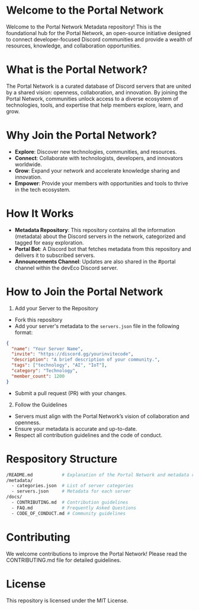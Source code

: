 # Welcome to the Portal Network

Welcome to the Portal Network Metadata repository! This is the foundational hub for the Portal Network, an open-source initiative designed to connect developer-focused Discord communities and provide a wealth of resources, knowledge, and collaboration opportunities.

# What is the Portal Network?

The Portal Network is a curated database of Discord servers that are united by a shared vision: openness, collaboration, and innovation. By joining the Portal Network, communities unlock access to a diverse ecosystem of technologies, tools, and expertise that help members explore, learn, and grow.

# Why Join the Portal Network?

- **Explore**: Discover new technologies, communities, and resources.
- **Connect**: Collaborate with technologists, developers, and innovators worldwide.
- **Grow**: Expand your network and accelerate knowledge sharing and innovation.
- **Empower**: Provide your members with opportunities and tools to thrive in the tech ecosystem.

# How It Works

- **Metadata Repository**: This repository contains all the information (metadata) about the Discord servers in the network, categorized and tagged for easy exploration.
- **Portal Bot**: A Discord bot that fetches metadata from this repository and delivers it to subscribed servers.
- **Announcements Channel**: Updates are also shared in the #portal channel within the devEco Discord server.

# How to Join the Portal Network

1) Add your Server to the Repository
- Fork this repository
- Add your server's metadata to the `servers.json` file in the following format:

```json
{
  "name": "Your Server Name",
  "invite": "https://discord.gg/yourinvitecode",
  "description": "A brief description of your community.",
  "tags": ["technology", "AI", "IoT"],
  "category": "Technology",
  "member_count": 1200
}
```

- Submit a pull request (PR) with your changes.

2) Follow the Guidelines
- Servers must align with the Portal Network’s vision of collaboration and openness.
- Ensure your metadata is accurate and up-to-date.
- Respect all contribution guidelines and the code of conduct.

# Respository Structure 

```bash
/README.md           # Explanation of the Portal Network and metadata repository
/metadata/           
  - categories.json  # List of server categories
  - servers.json     # Metadata for each server
/docs/               
  - CONTRIBUTING.md  # Contribution guidelines
  - FAQ.md           # Frequently Asked Questions
  - CODE_OF_CONDUCT.md # Community guidelines
```

# Contributing

We welcome contributions to improve the Portal Network! Please read the CONTRIBUTING.md file for detailed guidelines.

# License

This repository is licensed under the MIT License.